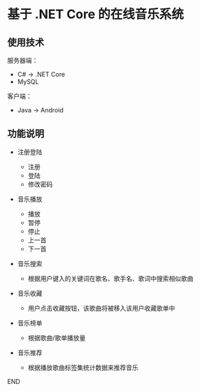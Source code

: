 # 基于 .NET Core 的在线音乐系统

## 使用技术

服务器端：
  - C#  → .NET Core
  - MySQL

客户端：
  - Java → Android

## 功能说明

- 注册登陆
  - 注册
  - 登陆
  - 修改密码

- 音乐播放
  - 播放
  - 暂停
  - 停止
  - 上一首
  - 下一首

- 音乐搜索
  - 根据用户键入的关键词在歌名、歌手名、歌词中搜索相似歌曲

- 音乐收藏
  - 用户点击收藏按钮，该歌曲将被移入该用户收藏歌单中

- 音乐榜单
  - 根据歌曲/歌单播放量

- 音乐推荐
  - 根据播放歌曲标签集统计数据来推荐音乐

END